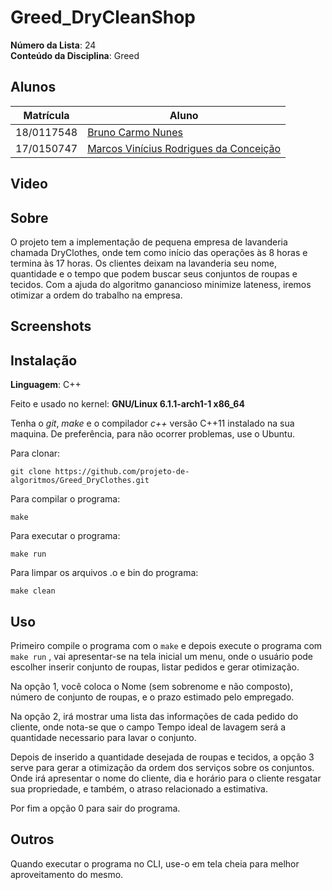 # Greed_DryCleanShop

**Número da Lista**: 24<br>
**Conteúdo da Disciplina**: Greed<br>

## Alunos
|Matrícula | Aluno |
| -- | -- |
| 18/0117548  |  [Bruno Carmo Nunes](https://github.com/brunocmo) |
| 17/0150747  |  [Marcos Vinícius Rodrigues da Conceição](https://github.com/marcos-mv) |

## Video

## Sobre

O projeto tem a implementação de pequena empresa de lavanderia chamada DryClothes, onde tem como início das operações às 8 horas e termina às 17 horas. Os clientes deixam na lavanderia seu nome, quantidade e o tempo que podem buscar seus conjuntos de roupas e tecidos. Com a ajuda do algoritmo ganancioso minimize lateness, iremos otimizar a ordem do trabalho na empresa.

## Screenshots

## Instalação
**Linguagem**: C++<br>

Feito e usado no kernel: **GNU/Linux 6.1.1-arch1-1 x86_64**

Tenha o *git*, *make* e o compilador *c++* versão C++11 instalado na sua maquina.
De preferência, para não ocorrer problemas, use o Ubuntu.

Para clonar:

`git clone https://github.com/projeto-de-algoritmos/Greed_DryClothes.git`

Para compilar o programa:

`make`

Para executar o programa:

`make run`

Para limpar os arquivos .o e bin do programa:

`make clean`

## Uso
Primeiro compile o programa com o `make` e depois execute o programa com `make run` , vai apresentar-se na tela inicial um menu, onde o usuário pode escolher inserir conjunto de roupas, listar pedidos e gerar otimização.

Na opção 1, você coloca o Nome (sem sobrenome e não composto), número de conjunto de roupas, e o prazo estimado pelo empregado.

Na opção 2, irá mostrar uma lista das informações de cada pedido do cliente, onde nota-se que o campo Tempo ideal de lavagem será a quantidade necessario para lavar o conjunto.

Depois de inserido a quantidade desejada de roupas e tecidos, a opção 3 serve para gerar a otimização da ordem dos serviços sobre os conjuntos. Onde irá apresentar o nome do cliente, dia e horário para o cliente resgatar sua propriedade, e também, o atraso relacionado a estimativa.

Por fim a opção 0 para sair do programa.

## Outros
Quando executar o programa no CLI, use-o em tela cheia para melhor aproveitamento do mesmo.

